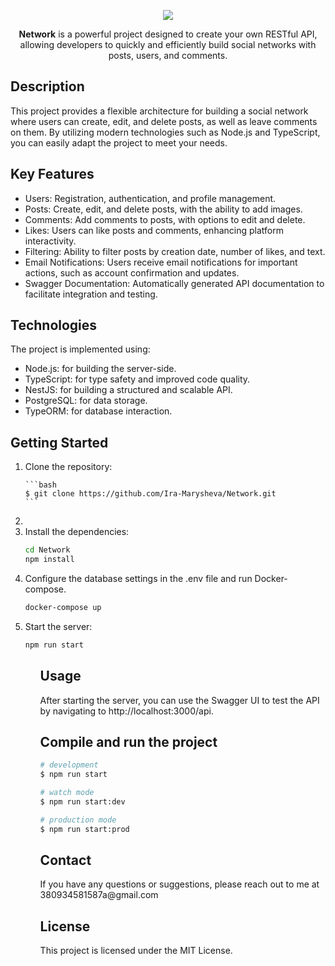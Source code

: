 <p align="center">
  <img src='https://static.vecteezy.com/system/resources/previews/007/955/143/large_2x/network-logo-free-vector.jpg'>
</p>

  <p align="center"><b>Network</b> is a powerful project designed to create your own RESTful API, allowing developers to quickly and efficiently build social networks with posts, users, and comments.</p>

## Description

<p>This project provides a flexible architecture for building a social network where users can create, edit, and delete posts, as well as leave comments on them. By utilizing modern technologies such as Node.js and TypeScript, you can easily adapt the project to meet your needs.</p>

## Key Features

<ul>
  <li>Users: Registration, authentication, and profile management.</li>
  <li>Posts: Create, edit, and delete posts, with the ability to add images.</li>
  <li>Comments: Add comments to posts, with options to edit and delete.</li>
  <li>Likes: Users can like posts and comments, enhancing platform interactivity.</li>
  <li>Filtering: Ability to filter posts by creation date, number of likes, and text.</li>
  <li>Email Notifications: Users receive email notifications for important actions, such as account confirmation and updates.</li>
  <li>Swagger Documentation: Automatically generated API documentation to facilitate integration and testing.</li>
</ul>

## Technologies
<p>The project is implemented using:</p>
<ul>
  <li>Node.js: for building the server-side.</li>
  <li>TypeScript: for type safety and improved code quality.</li>
  <li>NestJS: for building a structured and scalable API.</li>
  <li>PostgreSQL: for data storage.</li>
  <li>TypeORM: for database interaction.</li>
</ul>

## Getting Started
<ol type="1">
  <li>Clone the repository:

    ```bash
    $ git clone https://github.com/Ira-Marysheva/Network.git
    ```
  <li>

  <li>Install the dependencies:

  ```bash
  cd Network
  npm install
  ```
  </li>

  <li>Configure the database settings in the .env file and run Docker-compose.

  ```bash
  docker-compose up
  ```
  </li>

  <li>Start the server:

  ```bash
  npm run start
  ```
  </li>
<ol>


## Usage
<p>After starting the server, you can use the Swagger UI to test the API by navigating to http://localhost:3000/api.</p>


## Compile and run the project

```bash
# development
$ npm run start

# watch mode
$ npm run start:dev

# production mode
$ npm run start:prod
```

## Contact

<p>If you have any questions or suggestions, please reach out to me at 380934581587a@gmail.com</p>

## License

<p>This project is licensed under the MIT License.</p>